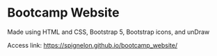 # Bootcamp Website
Made using HTML and CSS, Bootstrap 5, Bootstrap icons, and unDraw

Access link: https://spignelon.github.io/bootcamp_website/
